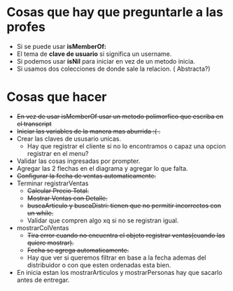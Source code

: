 # Cosas que hay que preguntarle a las profes
- Si se puede usar **isMemberOf:**
- El tema de **clave de usuario** si significa un username.
- Si podemos usar **isNil** para iniciar en vez de un metodo inicia.
- Si usamos dos colecciones de donde sale la relacion. ( Abstracta?) 
# Cosas que hacer

- ~~En vez de usar isMemberOf usar un metodo polimorfico que escriba en el transcript~~
- ~~Iniciar las variables de la manera mas aburrida :( .~~
- Crear las claves de ususario unicas.
  - Hay que registrar el cliente si no lo encontramos o capaz una opcion registrar en el menu?
- Validar las cosas ingresadas por prompter.
- Agregar las 2 flechas en el diagrama y agregar lo que falta.
- ~~Configurar la fecha de ventas automaticamente.~~
- Terminar registrarVentas
  - ~~Calcular Precio Total.~~
  - ~~Mostrar Ventas con Detalle.~~
  - ~~buscaArticulo y buscaDistri: tienen que no permitir incorrectos con un while.~~
  - Validar que compren algo xq si no se registran igual.
- mostrarColVentas
  - ~~Tira error cuando no encuentra el objeto registrar ventas(cuando las quiere mostrar).~~
  - ~~Fecha se agrega automaticamente.~~
  - Hay que ver si queremos filtrar en base a la fecha ademas del distribuidor o con que esten ordenadas esta bien.
- En inicia estan los mostrarArticulos y mostrarPersonas hay que sacarlo antes de entregar.
